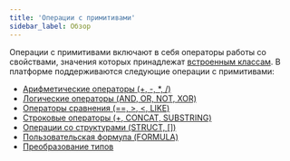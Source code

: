 ```yaml
---
title: 'Операции с примитивами'
sidebar_label: Обзор
---
```


Операции с примитивами включают в себя операторы работы со свойствами, значения которых принадлежат [встроенным классам](Built-in_classes.md). В платформе поддерживаются следующие операции с примитивами:

-   [Арифметические операторы (+, -, \*, /)](Arithmetic_operators_+_-_..._.md)
-   [Логические операторы (AND, OR, NOT, XOR)](Logical_operators_AND_OR_NOT_XOR_.md)
-   [Операторы сравнения (==, \>, <, LIKE)](Comparison_operators_=_..._.md)
-   [Строковые операторы (+, CONCAT, SUBSTRING)](String_operators_+_CONCAT_SUBSTRING_.md)
-   [Операции со структурами (STRUCT, \[\])](Structure_operations_STRUCT_.md)
-   [Пользовательская формула (FORMULA)](Custom_formula_FORMULA_.md)
-   [Преобразование типов](Type_conversion.md)

 

